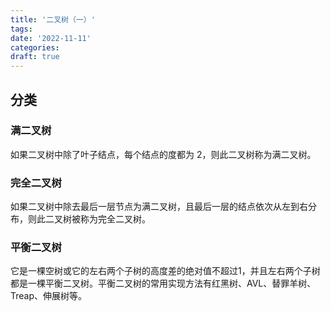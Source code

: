 ```yaml
---
title: '二叉树（一）'
tags:
date: '2022-11-11'
categories:
draft: true
---
```


## 分类

### 满二叉树

如果二叉树中除了叶子结点，每个结点的度都为 2，则此二叉树称为满二叉树。

### 完全二叉树

如果二叉树中除去最后一层节点为满二叉树，且最后一层的结点依次从左到右分布，则此二叉树被称为完全二叉树。

### 平衡二叉树

它是一棵空树或它的左右两个子树的高度差的绝对值不超过1，并且左右两个子树都是一棵平衡二叉树。平衡二叉树的常用实现方法有红黑树、AVL、替罪羊树、Treap、伸展树等。